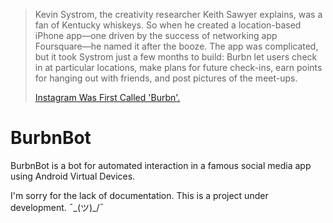> Kevin Systrom, the creativity researcher Keith Sawyer explains, was a
> fan of Kentucky whiskeys. So when he created a location-based iPhone
> app—one driven by the success of networking app Foursquare—he named it
> after the booze. The app was complicated, but it took Systrom just a
> few months to build: Burbn let users check in at particular locations,
> make plans for future check-ins, earn points for hanging out with
> friends, and post pictures of the meet-ups.
> 
> [Instagram Was First Called 'Burbn'.](https://www.theatlantic.com/technology/archive/2014/07/instagram-used-to-be-called-brbn/373815/)

# BurbnBot
BurbnBot is a bot for automated interaction in a famous social media app using Android Virtual Devices.

I'm sorry for the lack of documentation.
This is a project under development.
 ¯\_(ツ)_/¯

